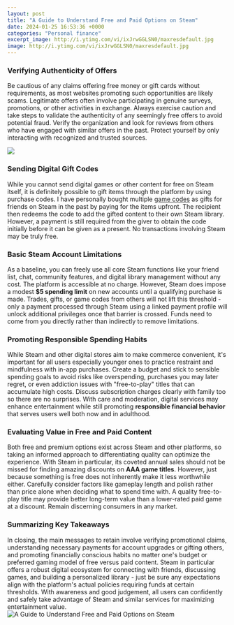 ```yaml
---
layout: post
title: "A Guide to Understand Free and Paid Options on Steam"
date: 2024-01-25 16:53:36 +0000
categories: "Personal finance"
excerpt_image: http://i.ytimg.com/vi/ixJrwGGLSN0/maxresdefault.jpg
image: http://i.ytimg.com/vi/ixJrwGGLSN0/maxresdefault.jpg
---
```


### Verifying Authenticity of Offers
Be cautious of any claims offering free money or gift cards without requirements, as most websites promoting such opportunities are likely scams. Legitimate offers often involve participating in genuine surveys, promotions, or other activities in exchange. Always exercise caution and take steps to validate the authenticity of any seemingly free offers to avoid potential fraud. Verify the organization and look for reviews from others who have engaged with similar offers in the past. Protect yourself by only interacting with recognized and trusted sources.

![](https://www.partitionwizard.com/images/uploads/articles/2020/07/steam-launch-options-windowed/steam-launch-options-windowed-thumbnail.jpg)
### Sending Digital Gift Codes 
While you cannot send digital games or other content for free on Steam itself, it is definitely possible to gift items through the platform by using purchase codes. I have personally bought multiple [game codes](https://store.fi.io.vn/work-hard-so-my-st-bernard-live-a-better-dog-lover-2) as gifts for friends on Steam in the past by paying for the items upfront. The recipient then redeems the code to add the gifted content to their own Steam library. However, a payment is still required from the giver to obtain the code initially before it can be given as a present. No transactions involving Steam may be truly free.
### Basic Steam Account Limitations  
As a baseline, you can freely use all core Steam functions like your friend list, chat, community features, and digital library management without any cost. The platform is accessible at no charge. However, Steam does impose a modest **$5 spending limit** on new accounts until a qualifying purchase is made. Trades, gifts, or game codes from others will not lift this threshold - only a payment processed through Steam using a linked payment profile will unlock additional privileges once that barrier is crossed. Funds need to come from you directly rather than indirectly to remove limitations.
### Promoting Responsible Spending Habits
While Steam and other digital stores aim to make commerce convenient, it's important for all users especially younger ones to practice restraint and mindfulness with in-app purchases. Create a budget and stick to sensible spending goals to avoid risks like overspending, purchases you may later regret, or even addiction issues with "free-to-play" titles that can accumulate high costs. Discuss subscription charges clearly with family too so there are no surprises. With care and moderation, digital services may enhance entertainment while still promoting **responsible financial behavior** that serves users well both now and in adulthood.
### Evaluating Value in Free and Paid Content
Both free and premium options exist across Steam and other platforms, so taking an informed approach to differentiating quality can optimize the experience. With Steam in particular, its coveted annual sales should not be missed for finding amazing discounts on **AAA game titles**. However, just because something is free does not inherently make it less worthwhile either. Carefully consider factors like gameplay length and polish rather than price alone when deciding what to spend time with. A quality free-to-play title may provide better long-term value than a lower-rated paid game at a discount. Remain discerning consumers in any market.
### Summarizing Key Takeaways
In closing, the main messages to retain involve verifying promotional claims, understanding necessary payments for account upgrades or gifting others, and promoting financially conscious habits no matter one's budget or preferred gaming model of free versus paid content. Steam in particular offers a robust digital ecosystem for connecting with friends, discussing games, and building a personalized library - just be sure any expectations align with the platform's actual policies requiring funds at certain thresholds. With awareness and good judgement, all users can confidently and safely take advantage of Steam and similar services for maximizing entertainment value.
![A Guide to Understand Free and Paid Options on Steam](http://i.ytimg.com/vi/ixJrwGGLSN0/maxresdefault.jpg)